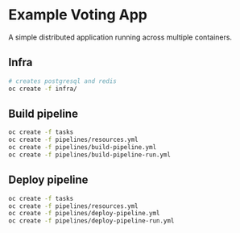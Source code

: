 # Example Voting App

A simple distributed application running across multiple containers.

## Infra

```bash
# creates postgresql and redis
oc create -f infra/
```

## Build pipeline

```bash
oc create -f tasks
oc create -f pipelines/resources.yml
oc create -f pipelines/build-pipeline.yml
oc create -f pipelines/build-pipeline-run.yml
```

## Deploy pipeline

```bash
oc create -f tasks
oc create -f pipelines/resources.yml
oc create -f pipelines/deploy-pipeline.yml
oc create -f pipelines/deploy-pipeline-run.yml
```
